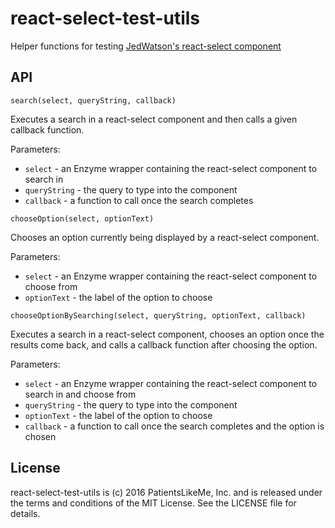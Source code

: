 # react-select-test-utils

Helper functions for testing [JedWatson's react-select component](https://github.com/JedWatson/react-select)

## API

`search(select, queryString, callback)`

Executes a search in a react-select component and then calls a given callback function.

Parameters:

* `select` - an Enzyme wrapper containing the react-select component to search in
* `queryString` - the query to type into the component
* `callback` - a function to call once the search completes

`chooseOption(select, optionText)`

Chooses an option currently being displayed by a react-select component.

Parameters:

* `select` - an Enzyme wrapper containing the react-select component to choose from
* `optionText` - the label of the option to choose

`chooseOptionBySearching(select, queryString, optionText, callback)`

Executes a search in a react-select component, chooses an option once the results come back, and calls a callback function after choosing the option.

Parameters:

* `select` - an Enzyme wrapper containing the react-select component to search in and choose from
* `queryString` - the query to type into the component
* `optionText` - the label of the option to choose
* `callback` - a function to call once the search completes and the option is chosen

## License

react-select-test-utils is (c) 2016 PatientsLikeMe, Inc. and is released under the terms and conditions of the MIT License.  See the LICENSE file for details.
